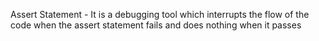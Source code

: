 Assert Statement - 
It is a debugging tool which interrupts the flow of
the code when the assert statement fails and does nothing when it passes

